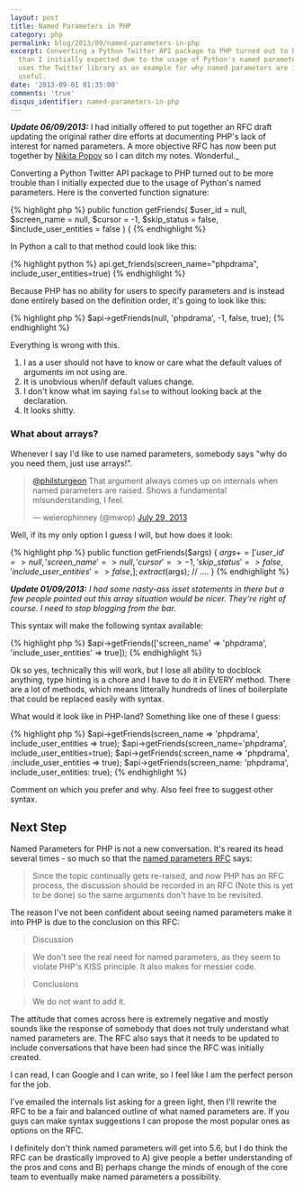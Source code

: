 ```yaml
---
layout: post
title: Named Parameters in PHP
category: php
permalink: blog/2013/09/named-parameters-in-php
excerpt: Converting a Python Twitter API package to PHP turned out to be more trouble
  than I initially expected due to the usage of Python's named parameters. This artice
  uses the Twitter library as an example for why named parameters are important and
  useful.
date: '2013-09-01 01:35:00'
comments: 'true'
disqus_identifier: named-parameters-in-php
---
```


_**Update 06/09/2013:**_ I had initially offered to put together an RFC draft updating the original rather dire efforts at documenting PHP's lack of interest for named parameters. A more objective RFC has now been put together by [Nikita Popov](https://twitter.com/nikita_ppv) so I can ditch my notes. Wonderful._

Converting a Python Twitter API package to PHP turned out to be more trouble than I initially expected due to the usage of Python's named parameters. Here is the converted function signature:

{% highlight php %}
public function getFriends(
    $user\_id = null, 
    $screen\_name = null, 
    $cursor = -1, 
    $skip\_status = false, 
    $include\_user\_entities = false
) {
{% endhighlight %}

In Python a call to that method could look like this:

{% highlight python %}
api.get\_friends(screen\_name="phpdrama", include\_user\_entities=true)
{% endhighlight %}

Because PHP has no ability for users to specify parameters and is instead done entirely based on the definition order, it's going to look like this:

{% highlight php %}
$api->getFriends(null, 'phpdrama', -1, false, true);
{% endhighlight %}

Everything is wrong with this.

1. I as a user should not have to know or care what the default values of arguments im not using are.
2. It is unobvious when/if default values change.
3. I don't know what im saying `false` to without looking back at the declaration.
4. It looks shitty.

### What about arrays?

Whenever I say I'd like to use named parameters, somebody says "why do you need them, just use arrays!".

<blockquote class="twitter-tweet"><p><a href="https://twitter.com/philsturgeon">@philsturgeon</a> That argument always comes up on internals when named parameters are raised. Shows a fundamental misunderstanding, I feel.</p>&mdash; weierophinney (@mwop) <a href="https://twitter.com/mwop/statuses/361982046433845248">July 29, 2013</a></blockquote>
<script async src="//platform.twitter.com/widgets.js" charset="utf-8"></script>

Well, if its my only option I guess I will, but how does it look:

{% highlight php %}
public function getFriends($args)
{
    $args += [
    	'user\_id' => null,
    	'screen\_name' => null,
    	'cursor' => -1,
    	'skip\_status' => false,
    	'include\_user\_entities' => false,
    ];
    extract($args);
	// ....
}
{% endhighlight %}

_**Update 01/09/2013:** I had some nasty-ass isset statements in there but a few people pointed out this array situation would be nicer. They're right of course. I need to stop blogging from the bar._

This syntax will make the following syntax available:

{% highlight php %}
$api->getFriends(['screen\_name' => 'phpdrama', 'include\_user\_entities' => true]);
{% endhighlight %}

Ok so yes, technically this will work, but I lose all ability to docblock anything, type hinting is a chore and I have to do it in EVERY method. There are a lot of methods, which means litterally hundreds of lines of boilerplate that could be replaced easily with syntax.

What would it look like in PHP-land? Something like one of these I guess:

{% highlight php %}
$api->getFriends(screen\_name => 'phpdrama', include\_user\_entities => true);
$api->getFriends(screen\_name='phpdrama', include\_user\_entities=true);
$api->getFriends(:screen\_name => 'phpdrama', :include\_user_entities => true);
$api->getFriends(screen\_name: 'phpdrama', include\_user\_entities: true);
{% endhighlight %}

Comment on which you prefer and why. Also feel free to suggest other syntax.

## Next Step

Named Parameters for PHP is not a new conversation. It's reared its head several times - so much so that the [named parameters RFC](https://wiki.php.net/rfc/namedparameters) says:

> Since the topic continually gets re-raised, and now PHP has an RFC process, the discussion should be recorded in an RFC (Note this is yet to be done) so the same arguments don't have to be revisited.

The reason I've not been confident about seeing named parameters make it into PHP is due to the conclusion on this RFC:

> Discussion

> We don't see the real need for named parameters, as they seem to violate PHP's KISS principle. It also makes for messier code.

> Conclusions

> We do not want to add it.

The attitude that comes across here is extremely negative and mostly sounds like the response of somebody that does not truly understand what named parameters are. The RFC also says that it needs to be updated to include conversations that have been had since the RFC was initially created. 

I can read, I can Google and I can write, so I feel like I am the perfect person for the job.

I've emailed the internals list asking for a green light, then I'll rewrite the RFC to be a fair and balanced outline of what named parameters are. If you guys can make syntax suggestions I can propose the most popular ones as options on the RFC.

I definitely don't think named parameters will get into 5.6, but I do think the RFC can be drastically improved to A) give people a better understanding of the pros and cons and B) perhaps change the minds of enough of the core team to eventually make named parameters a possibility.